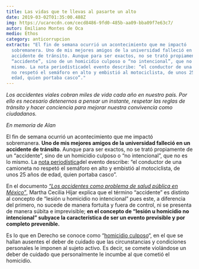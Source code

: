 ```yaml
---
title: Las vidas que te llevas al pasarte un alto
date: 2019-03-02T01:35:00.488Z
img: https://ucarecdn.com/cecd8486-9fd0-485b-aa09-bba09f7e63c7/
autor: Emiliano Montes de Oca
medio: Ethos
category: anticorrupcion
extracto: "El fin de semana ocurrió un acontecimiento que me impactó
  sobremanera. Uno de mis mejores amigos de la universidad falleció en un
  accidente de tránsito. Aunque para ser exactos, no se trató propiamente de un
  “accidente”, sino de un homicidio culposo o “no intencional”, que no es lo
  mismo. La nota periodísticadel evento describe: “el conductor de una camioneta
  no respetó el semáforo en alto y embistió al motociclista, de unos 25 años de
  edad, quien portaba casco”."
---
```

*Los accidentes viales cobran miles de vida cada año en nuestro país. Por ello es necesario detenernos a pensar un instante, respetar las reglas de tránsito y hacer conciencia para mejorar nuestra convivencia como ciudadanos.*  

*En memoria de Alan*

El fin de semana ocurrió un acontecimiento que me impactó sobremanera. **Uno de mis mejores amigos de la universidad falleció en un accidente de tránsito**. Aunque para ser exactos, no se trató propiamente de un “accidente”, sino de un homicidio culposo o “no intencional”, que no es lo mismo. La [nota periodística](https://www.debate.com.mx/policiacas/Motociclista-es-embestido-y-muere-Alcaldia-Benito-Juarez-CDMX-20190223-0081.html)del evento describe: “el conductor de una camioneta no respetó el semáforo en alto y embistió al motociclista, de unos 25 años de edad, quien portaba casco”.

En el documento *[“Los accidentes como problema de salud pública en México”](https://www.anmm.org.mx/publicaciones/CAnivANM150/L9-Los-accidentes-como-problema-salud-publica.pdf)*, Martha Cecilia Híjar explica que el término “accidente” es distinto al concepto de “lesión u homicidio no intencional” pues este, a diferencia del primero, no sucede de manera fortuita y fuera de control, ni se presenta de manera súbita e imprevisible; **en el concepto de “lesión u homicidio no intencional” subyace la característica de ser un evento previsible y por completo prevenible.**

Es lo que en Derecho se conoce como “[homicidio culposo](http://sjf.scjn.gob.mx/SJFSist/Documentos/Tesis/215/215469.pdf)“, en el que se hallan ausentes el deber de cuidado que las circunstancias y condiciones personales le imponen al sujeto activo. Es decir, se comete violándose un deber de cuidado que personalmente le incumbe al que cometió el homicidio.